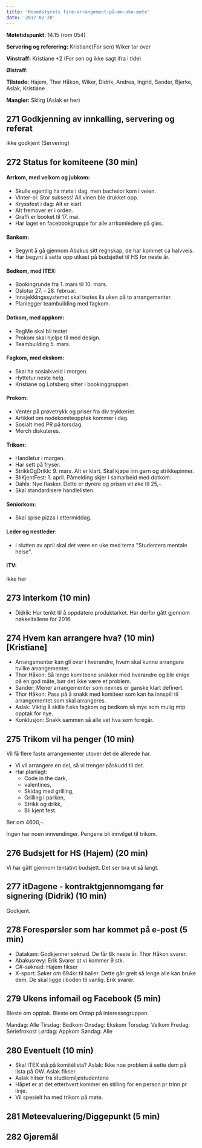 ```yaml
---
title: 'Hovedstyrets fire-arrangement-på-en-uke-møte'
date: '2017-02-20'
---
```


**Møtetidspunkt:** 14.15 (rom 054)

**Servering og referering:** Kristiane(For sen) Wiker tar over

**Vinstraff:** Kristiane *2 (For sen og ikke sagt ifra i tide)

**Ølstraff:**  

**Tilstede:** Hajem, Thor Håkon, Wiker, Didrik, Andrea, Ingrid, Sander, Bjerke, Aslak, Kristiane

**Mangler:** Sklirg (Aslak er her)

## 271 Godkjenning av innkalling, servering og referat 
Ikke godkjent (Servering)

## 272 Status for komiteene (30 min)

#### Arrkom, med velkom og jubkom:

- Skulle egentlig ha møte i dag, men bachelor kom i veien.
- Vinter-ol: Stor suksess! All vinen ble drukket opp.   
- Kryssfest i dag: Alt er klart
- Alt fremover er i orden. 
- Graffi er booket til 17. mai. 
- Har laget en facebookgruppe for alle arrkomledere på gløs. 

#### Bankom:  

- Begynt å gå gjennom Abakus sitt regnskap, de har kommet ca halvveis. 
- Har begynt å sette opp utkast på budsjettet til HS for neste år. 

#### Bedkom, med ITEX:  

- Bookingrunde fra 1. mars til 10. mars. 
- Oslotur 27. - 28. februar.
- Innsjekkingssystemet skal testes ila uken på to arrangementer. 
- Planlegger teambuilding med fagkom. 

#### Dotkom, med appkom:

- RegMe skal bli testet
- Prokom skal hjelpe til med design. 
- Teambuilding 5. mars. 

#### Fagkom, med ekskom:  

- Skal ha sosialkveld i morgen. 
- Hyttetur neste helg. 
- Kristiane og Lofsberg sitter i bookinggruppen. 

#### Prokom:  

- Venter på prøvetrykk og priser fra div trykkerier. 
- Artikkel om nodekomiteopptak kommer i dag.
- Sosialt med PR på torsdag. 
- Merch diskuteres. 

#### Trikom:  

- Handletur i morgen. 
- Har sett på fryser. 
- StrikkOgDrikk: 9. mars. Alt er klart. Skal kjøpe inn garn og strikkepinner.
- BliKjentFest: 1. april. Påmelding skjer i samarbeid med dotkom. 
- Dahls: Nye flasker. Dette er dyrere og prisen vil øke til 25,-.
- Skal standardisere handlelisten. 

#### Seniorkom: 

- Skal spise pizza i ettermiddag. 

#### Leder og nestleder:  

- I slutten av april skal det være en uke med tema "Studenters mentale helse". 

#### ITV: 

Ikke her

## 273 Interkom (10 min) 

- Didrik: Har tenkt til å oppdatere produktarket. Har derfor gått gjennom nøkkeltallene for 2016. 

## 274 Hvem kan arrangere hva? (10 min) [Kristiane]

- Arrangementer kan gli over i hverandre, hvem skal kunne arrangere hvilke arrangementer. 
- Thor Håkon: Så lenge komiteene snakker med hverandre og blir enige på en god måte, bør det ikke være et problem. 
- Sander: Mener arrangementer som nevnes er ganske klart definert.
- Thor Håkon: Pass på å snakk med komiteer som kan ha innspill til arrangementet som skal arrangeres. 
- Aslak: Viktig å skille f.eks fagkom og bedkom så mye som mulig mtp opptak for nye. 
- Konklusjon: Snakk sammen så alle vet hva som foregår. 

## 275 Trikom vil ha penger (10 min)
Vil få flere faste arrangementer utover det de allerede har. 
- Vi vil arrangere en del, så vi trenger påskudd til det.
- Har planlagt: 
  - Code in the dark, 
  - valentines, 
  - Skidag med grilling,
  - Grilling i parken,
  - Strikk og drikk, 
  - Bli kjent fest. 

Ber om 4600,-.

Ingen har noen innvendinger. Pengene bli innvilget til trikom. 

## 276 Budsjett for HS (Hajem) (20 min)

Vi har gått gjennom tentativt budsjett. Det ser bra ut så langt.
## 277 itDagene - kontraktgjennomgang før signering (Didrik) (10 min)
Godkjent. 
## 278 Forespørsler som har kommet på e-post (5 min) 
- Datakam: Godkjenner søknad. De får 8k neste år. Thor Håkon svarer.
- Abakusrevy: Erik Svarer at vi kommer 9 stk. 
- C#-søknad: Hajem fikser
- X-sport: Søker om 694kr til baller. Dette går greit så lenge alle kan bruke dem. De skal ligge i boden til vanlig. Erik svarer. 


## 279 Ukens infomail og Facebook (5 min)  
Bleste om opptak. 
Bleste om Ontap på interessegruppen.

Mandag: Alle
Tirsdag: Bedkom
Onsdag: Ekskom
Torsdag: Velkom
Fredag: Seriefrokost
Lørdag: Appkom
Søndag: Alle


## 280 Eventuelt (10 min)
- Skal ITEX stå på komitélista?
Aslak: Ikke noe problem å sette dem på lista på OW. Aslak fikser. 
- Aslak hilser fra studiemiljøstudentene
- Håpet er at det etterhvert kommer en stilling for en person pr trinn pr linje. 
- Vil spesielt ha med trikom på møte. 

## 281 Møteevaluering/Diggepunkt (5 min)

## 282 Gjøremål
